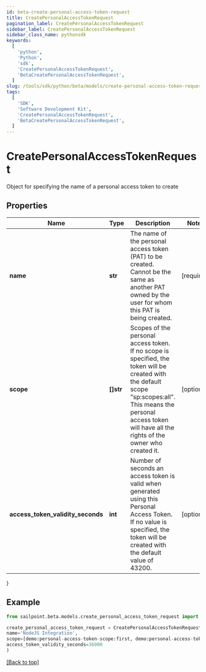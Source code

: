 ```yaml
---
id: beta-create-personal-access-token-request
title: CreatePersonalAccessTokenRequest
pagination_label: CreatePersonalAccessTokenRequest
sidebar_label: CreatePersonalAccessTokenRequest
sidebar_class_name: pythonsdk
keywords:
  [
    'python',
    'Python',
    'sdk',
    'CreatePersonalAccessTokenRequest',
    'BetaCreatePersonalAccessTokenRequest',
  ]
slug: /tools/sdk/python/beta/models/create-personal-access-token-request
tags:
  [
    'SDK',
    'Software Development Kit',
    'CreatePersonalAccessTokenRequest',
    'BetaCreatePersonalAccessTokenRequest',
  ]
---
```


# CreatePersonalAccessTokenRequest

Object for specifying the name of a personal access token to create

## Properties

| Name | Type | Description | Notes |
| --- | --- | --- | --- |
| **name** | **str** | The name of the personal access token (PAT) to be created. Cannot be the same as another PAT owned by the user for whom this PAT is being created. | [required] |
| **scope** | **[]str** | Scopes of the personal access token. If no scope is specified, the token will be created with the default scope \"sp:scopes:all\". This means the personal access token will have all the rights of the owner who created it. | [optional] |
| **access_token_validity_seconds** | **int** | Number of seconds an access token is valid when generated using this Personal Access Token. If no value is specified, the token will be created with the default value of 43200. | [optional] |

}

## Example

```python
from sailpoint.beta.models.create_personal_access_token_request import CreatePersonalAccessTokenRequest

create_personal_access_token_request = CreatePersonalAccessTokenRequest(
name='NodeJS Integration',
scope=[demo:personal-access-token-scope:first, demo:personal-access-token-scope:second],
access_token_validity_seconds=36900
)

```

[[Back to top]](#)
